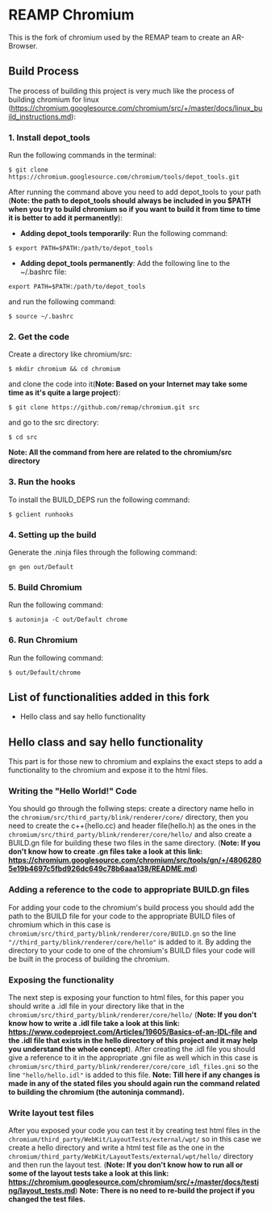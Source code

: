 # REAMP Chromium
This is the fork of chromium used by the REMAP team to create an AR-Browser.
## Build Process
The process of building this project is very much like the process of building chromium for linux (https://chromium.googlesource.com/chromium/src/+/master/docs/linux_build_instructions.md):

### 1. Install depot_tools
Run the following commands in the terminal:
```
$ git clone https://chromium.googlesource.com/chromium/tools/depot_tools.git
```
After running the command above you need to add depot_tools to your path (**Note: the path to depot_tools should always be included in you $PATH when you try to build chromium so if you want to build it from time to time it is better to add it permanently**):
* **Adding depot_tools temporarily**: Run the following command:
```
$ export PATH=$PATH:/path/to/depot_tools
```
* **Adding depot_tools permanently**: Add the following line to the ~/.bashrc file:
```
export PATH=$PATH:/path/to/depot_tools
```
  and run the following command:
```
$ source ~/.bashrc
```
### 2. Get the code
Create a directory like chromium/src:
```
$ mkdir chromium && cd chromium
```

and clone the code into it(**Note: Based on your Internet may take some time as it's quite a large project**):
```
$ git clone https://github.com/remap/chromium.git src
```
and go to the src directory:
```
$ cd src
```
**Note: All the command from here are related to the chromium/src directory**
### 3. Run the hooks
To install the BUILD_DEPS run the following command:
```
$ gclient runhooks
```
### 4. Setting up the build
Generate the .ninja files through the following command:
```
gn gen out/Default
```
### 5. Build Chromium
Run the following command:
```
$ autoninja -C out/Default chrome
```
### 6. Run Chromium
Run the following command:
```
$ out/Default/chrome
```
## List of functionalities added in this fork
  * Hello class and say hello functionality
## Hello class and say hello functionality
This part is for those new to chromium and explains the exact steps to add a functionality to the chromium and expose it to the html files.
### Writing the "Hello World!" Code
You should go through the follwing steps:
create a directory name hello in the ```chromium/src/third_party/blink/renderer/core/``` directory, then you need to create the c++(hello.cc) and header file(hello.h) as the ones in the ```chromium/src/third_party/blink/renderer/core/hello/``` and also create a BUILD.gn file for building these two files in the same directory. (**Note: If you don't know how to create .gn files take a look at this link: https://chromium.googlesource.com/chromium/src/tools/gn/+/48062805e19b4697c5fbd926dc649c78b6aaa138/README.md**)
### Adding a reference to the code to appropriate BUILD.gn files
For adding your code to the chromium's build process you should add the path to the BUILD file for your code to the appropriate BUILD files of chromium which in this case is ```chromium/src/third_party/blink/renderer/core/BUILD.gn``` so the line ```"//third_party/blink/renderer/core/hello"``` is added to it.
By adding the directory to your code to one of the chromium's BUILD files your code will be built in the process of building the chromium.
### Exposing the functionality
The next step is exposing your function to html files, for this paper you should write a .idl file in your directory like that in the ```chromium/src/third_party/blink/renderer/core/hello/``` (**Note: If you don't know how to write a .idl file take a look at this link: https://www.codeproject.com/Articles/19605/Basics-of-an-IDL-file and the .idl file that exists in the hello directory of this project and it may help you understand the whole concept**).
After creating the .idl file you should give a reference to it in the appropriate .gni file as well which in this case is ```chromium/src/third_party/blink/renderer/core/core_idl_files.gni``` so the line ```"hello/hello.idl"``` is added to this file.
**Note: Till here if any changes is made in any of the stated files you should again run the command related to building the chromium (the autoninja command).**
### Write layout test files
After you exposed your code you can test it by creating test html files in the ```chromium/third_party/WebKit/LayoutTests/external/wpt/``` so in this case we create a hello directory and write a html test file as the one in the ```chromium/third_party/WebKit/LayoutTests/external/wpt/hello/``` directory and then run the layout test. (**Note: If you don't know how to run all or some of the layout tests take a look at this link: https://chromium.googlesource.com/chromium/src/+/master/docs/testing/layout_tests.md**)
**Note: There is no need to re-build the project if you changed the test files.**

